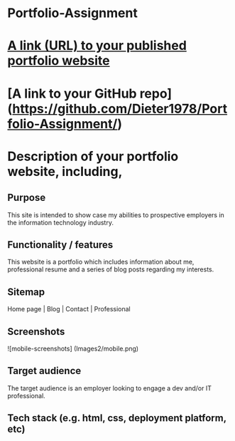 # Portfolio-Assignment

# [A link (URL) to your published portfolio website](https://zippy-marzipan-4f450b.netlify.app/index.html)

# [A link to your GitHub repo] (https://github.com/Dieter1978/Portfolio-Assignment/)

# Description of your portfolio website, including,

## Purpose

This site is intended to show case my abilities to prospective employers in the information technology industry.

## Functionality / features

This website is a portfolio which includes information about me, professional resume and a series of blog posts regarding my interests.

## Sitemap

Home page | Blog | Contact | Professional

## Screenshots

![mobile-screenshots] (Images2/mobile.png)

## Target audience

The target audience is an employer looking to engage a dev and/or IT professional.

## Tech stack (e.g. html, css, deployment platform, etc)
